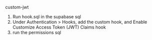 custom-jwt
1. Run hook.sql in the supabase sql
2. Under Authentication > Hooks, add the custom hook, and Enable Customize Access Token (JWT) Claims hook
3. run the permissions sql